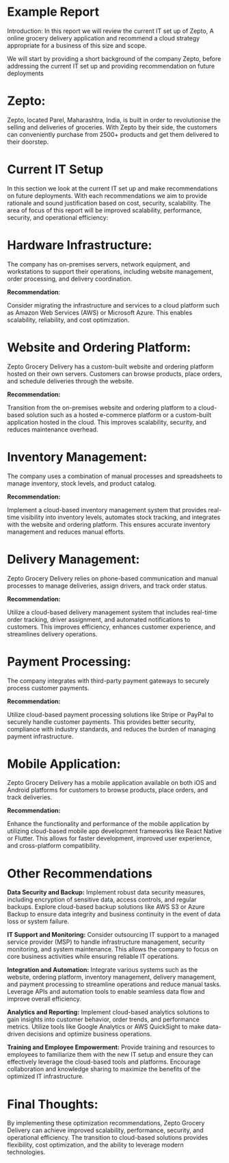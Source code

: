 # Example Report

Introduction: In this report we will review the current IT set up of Zepto, A online grocery delivery application and recommend a cloud strategy appropriate for a business of this size and scope.

We will start by providing a short background of the company Zepto, before addressing the current IT set up and providing recommendation on future deployments

# Zepto: 

Zepto, located Parel, Maharashtra, India, is built in order to revolutionise the selling and deliveries of groceries. With Zepto by their side, the customers can conveniently purchase from 2500+ products and get them delivered to their doorstep.

# Current IT Setup

In this section we look at the current IT set up and make recommendations on future deployments. With each recommendations we aim to provide rationale and sound justification based on cost, security, scalability. The area of focus of this report will be improved scalability, performance, security, and operational efficiency:

# Hardware Infrastructure:
The company has on-premises servers, network equipment, and workstations to support their operations, including website management, order processing, and delivery coordination.

**Recommendation**:

Consider migrating the infrastructure and services to a cloud platform such as Amazon Web Services (AWS) or Microsoft Azure. This enables scalability, reliability, and cost optimization.

# Website and Ordering Platform:
Zepto Grocery Delivery has a custom-built website and ordering platform hosted on their own servers. Customers can browse products, place orders, and schedule deliveries through the website.

**Recommendation:**

Transition from the on-premises website and ordering platform to a cloud-based solution such as a hosted e-commerce platform or a custom-built application hosted in the cloud. This improves scalability, security, and reduces maintenance overhead.


# Inventory Management:
 The company uses a combination of manual processes and spreadsheets to manage inventory, stock levels, and product catalog.

**Recommendation:**

Implement a cloud-based inventory management system that provides real-time visibility into inventory levels, automates stock tracking, and integrates with the website and ordering platform. This ensures accurate inventory management and reduces manual efforts.


# Delivery Management:
Zepto Grocery Delivery relies on phone-based communication and manual processes to manage deliveries, assign drivers, and track order status.

**Recommendation:**

Utilize a cloud-based delivery management system that includes real-time order tracking, driver assignment, and automated notifications to customers. This improves efficiency, enhances customer experience, and streamlines delivery operations.

# Payment Processing:
 The company integrates with third-party payment gateways to securely process customer payments.

**Recommendation:**

Utilize cloud-based payment processing solutions like Stripe or PayPal to securely handle customer payments. This provides better security, compliance with industry standards, and reduces the burden of managing payment infrastructure.

# Mobile Application:
Zepto Grocery Delivery has a mobile application available on both iOS and Android platforms for customers to browse products, place orders, and track deliveries.

**Recommendation:**

Enhance the functionality and performance of the mobile application by utilizing cloud-based mobile app development frameworks like React Native or Flutter. This allows for faster development, improved user experience, and cross-platform compatibility.

# Other Recommendations

**Data Security and Backup:** Implement robust data security measures, including encryption of sensitive data, access controls, and regular backups. Explore cloud-based backup solutions like AWS S3 or Azure Backup to ensure data integrity and business continuity in the event of data loss or system failure.

**IT Support and Monitoring:** Consider outsourcing IT support to a managed service provider (MSP) to handle infrastructure management, security monitoring, and system maintenance. This allows the company to focus on core business activities while ensuring reliable IT operations.

**Integration and Automation:** Integrate various systems such as the website, ordering platform, inventory management, delivery management, and payment processing to streamline operations and reduce manual tasks. Leverage APIs and automation tools to enable seamless data flow and improve overall efficiency.

**Analytics and Reporting:** Implement cloud-based analytics solutions to gain insights into customer behavior, order trends, and performance metrics. Utilize tools like Google Analytics or AWS QuickSight to make data-driven decisions and optimize business operations.

**Training and Employee Empowerment:** Provide training and resources to employees to familiarize them with the new IT setup and ensure they can effectively leverage the cloud-based tools and platforms. Encourage collaboration and knowledge sharing to maximize the benefits of the optimized IT infrastructure.

# Final Thoughts:

By implementing these optimization recommendations, Zepto Grocery Delivery can achieve improved scalability, performance, security, and operational efficiency. The transition to cloud-based solutions provides flexibility, cost optimization, and the ability to leverage modern technologies.
